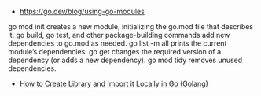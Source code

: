 * https://go.dev/blog/using-go-modules

go mod init creates a new module, initializing the go.mod file that describes it.
go build, go test, and other package-building commands add new dependencies to go.mod as needed.
go list -m all prints the current module’s dependencies.
go get changes the required version of a dependency (or adds a new dependency).
go mod tidy removes unused dependencies.


* [How to Create Library and Import it Locally in Go (Golang)](https://zoranstankovic.com/how-to-create-library-and-import-it-locally-in-go-golang/)